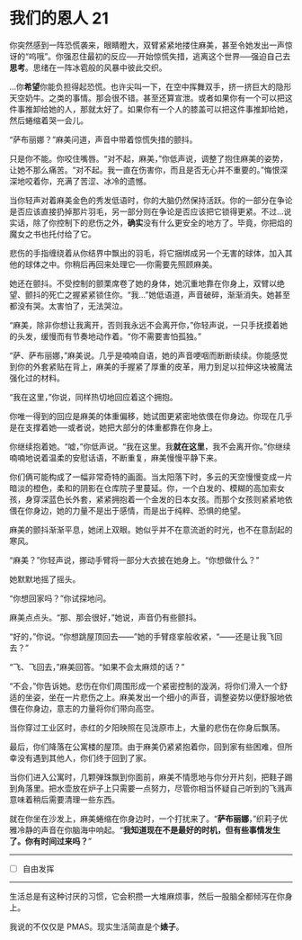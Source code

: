 # 我们的恩人 21

你突然感到一阵恐慌袭来，眼睛瞪大，双臂紧紧地搂住麻美，甚至令她发出一声惊讶的“呜哦”。你强忍住最初的反应──开始惊慌失措，逃离这个世界──强迫自己去**思考**。思绪在一阵冰雹般的风暴中彼此交织。

...你**希望**你能负担得起恐慌。也许尖叫一下，在空中挥舞双手，挤一挤巨大的隐形天空奶牛。之类的事情。那会很不错。甚至还算宣泄。或者如果你有一个可以把这件事推卸给她的人，那就太好了。如果你有一个人的膝盖可以把这件事推卸给她，然后蜷缩着哭一会儿。

“萨布丽娜？”麻美问道，声音中带着惊慌失措的颤抖。

只是你不能。你咬住嘴唇。“对不起，麻美，”你低声说，调整了抱住麻美的姿势，让她不那么痛苦。“对不起。我一直在伤害你，而且是否无心并不重要的。”悔恨深深地咬着你，充满了苦涩、冰冷的遗憾。

当你轻声对着麻美金色的秀发低语时，你的大脑仍然保持活跃。你的一部分在争论是否应该直接扔掉那片羽毛，另一部分则在争论是否应该把它锁得更紧。不过...说实话，除了你控制下的悲伤之外，**确实**没有什么更安全的地方了。毕竟，你把焰的魔女之书也托付给了它。

悲伤的手指缠绕着从你结界中飘出的羽毛，将它捆绑成另一个无害的球体，加入其他的球体之中。你稍后再回来处理它──你需要先照顾麻美。

她还在颤抖。不受控制的颤栗席卷了她的身体，她沉重地靠在你身上，双臂以绝望、颤抖的死亡之握紧紧锁住你。“我...”她低语道，声音破碎，渐渐消失。她甚至都没有哭。太害怕了，无法哭泣。

“麻美，除非你想让我离开，否则我永远不会离开你，”你轻声说，一只手抚摸着她的头发，缓慢而有节奏地动作着。“你不需要害怕孤独。”

“萨、萨布丽娜，”麻美说。几乎是喃喃自语，她的声音哽咽而断断续续。你能感觉到你的外套紧贴在背上，麻美的手握紧了厚重的皮革，用力到足以拉伸这块被魔法强化过的材料。

“我在这里，”你说，同样热切地回应着这个拥抱。

你唯一得到的回应是麻美的体重偏移，她试图更紧密地依偎在你身边。你现在几乎是在支撑着她──或者说，她把大部分的体重都靠在你身上。

你继续抱着她。“嘘，”你低声说。“我在这里。我**就在这里**，我不会离开你。”你继续喃喃地说着温柔的安慰话语，不断重复，麻美慢慢平静下来。

你们俩可能构成了一幅非常奇特的画面。当太阳落下时，多云的天空慢慢变成一片暗淡的橙色，柔和的阴影在仓库院子里蔓延。你，一个白发的、模糊的高加索女孩，身穿深蓝色长外套，紧紧拥抱着一个金发的日本女孩。而那个女孩则紧紧地依偎在你身边，她的力量不是出于感情，而是出于纯粹、恐惧的绝望。

麻美的颤抖渐渐平息，她闭上双眼。她似乎并不在意流逝的时光，也不在意刮起的寒风。

“麻美？”你轻声说，挪动手臂将一部分大衣披在她身上。“你想做什么？”

她默默地摇了摇头。

“你想回家吗？”你试探地问。

麻美点点头。“那、那会很好，”她说，声音仍有些颤抖。

“好的，”你说。“你想跳屋顶回去——”她的手臂痉挛般收紧，“——还是让我飞回去？”

“飞、飞回去，”麻美回答。“如果不会太麻烦的话？”

“不会，”你告诉她。悲伤在你们周围形成一个紧密控制的漩涡，将你们滑入一个舒适的坐姿，坐在一片悲伤之上。麻美发出一个细小的声音，调整姿势以便舒服地依偎在你身边，意志的力量将你们带向高空。

当你穿过工业区时，赤红的夕阳映照在见泷原市上，大量的悲伤在你身后飘荡。

最后，你们降落在公寓楼的屋顶。由于麻美仍紧紧抱着你，回到家有些困难，但所幸没有遇到其他人，你们终于回到了家。

当你们进入公寓时，几颗弹珠飘到你面前，麻美不情愿地与你分开片刻，把鞋子踢到角落里。把水壶放在炉子上只需要一点努力，尽管你相当怀疑自己听到的飞溅声意味着稍后需要清理一些东西。

就在你坐在沙发上，麻美蜷缩在你身边时，一个打扰来了。“**萨布丽娜**，”织莉子优雅冷静的声音在你脑海中响起。“**我知道现在不是最好的时机，但有些事情发生了。你有时间过来吗？**”

---

- [ ] 自由发挥

---

生活总是有这种讨厌的习惯，它会积攒一大堆麻烦事，然后一股脑全都倾泻在你身上。

我说的不仅仅是 PMAS。现实生活简直是个**婊子**。
